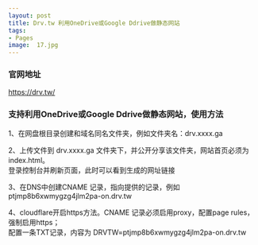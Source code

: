 ```yaml
---
layout: post
title: Drv.tw 利用OneDrive或Google Ddrive做静态网站
tags:
- Pages
image:  17.jpg
---
```


### 官网地址
https://drv.tw/


### 支持利用OneDrive或Google Ddrive做静态网站，使用方法
1、在网盘根目录创建和域名同名文件夹，例如文件夹名：drv.xxxx.ga<br>

2、上传文件到 drv.xxxx.ga 文件夹下，并公开分享该文件夹，网站首页必须为index.html。<br>
      登录控制台并刷新页面，此时可以看到生成的网址链接
	  
3、在DNS中创建CNAME 记录，指向提供的记录，例如 ptjmp8b6xwmygzg4jlm2pa-on.drv.tw

4、cloudflare开启https方法。CNAME 记录必须启用proxy，配置page rules，强制启用https；<br>
      配置一条TXT记录，内容为 DRVTW=ptjmp8b6xwmygzg4jlm2pa-on.drv.tw